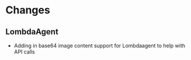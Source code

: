 ﻿# Changes

## LombdaAgent
* Adding in base64 image content support for Lombdaagent to help with API calls